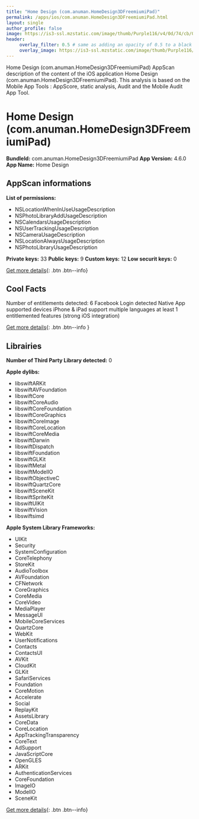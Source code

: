 ```yaml
---
title: "Home Design (com.anuman.HomeDesign3DFreemiumiPad)"
permalink: /apps/ios/com.anuman.HomeDesign3DFreemiumiPad.html
layout: single
author_profile: false
image: https://is3-ssl.mzstatic.com/image/thumb/Purple116/v4/0d/74/cb/0d74cb2c-eed8-559d-fa18-05fa271a1e4f/AppIcon-0-0-1x_U007emarketing-0-0-0-9-0-0-sRGB-0-0-0-GLES2_U002c0-512MB-85-220-0-0.png/512x512bb.jpg
header: 
     overlay_filter: 0.5 # same as adding an opacity of 0.5 to a black background
     overlay_image: https://is3-ssl.mzstatic.com/image/thumb/Purple116/v4/0d/74/cb/0d74cb2c-eed8-559d-fa18-05fa271a1e4f/AppIcon-0-0-1x_U007emarketing-0-0-0-9-0-0-sRGB-0-0-0-GLES2_U002c0-512MB-85-220-0-0.png/512x512bb.jpg
---
```

Home Design (com.anuman.HomeDesign3DFreemiumiPad) AppScan description of the content of the iOS application Home Design (com.anuman.HomeDesign3DFreemiumiPad). This analysis is based on the Mobile App Tools : AppScore, static analysis, Audit and the Mobile Audit App Tool.

# Home Design (com.anuman.HomeDesign3DFreemiumiPad)

**BundleId:** com.anuman.HomeDesign3DFreemiumiPad
**App Version:** 4.6.0
**App Name:** Home Design


## AppScan informations 

**List of permissions:** 
- NSLocationWhenInUseUsageDescription
- NSPhotoLibraryAddUsageDescription
- NSCalendarsUsageDescription
- NSUserTrackingUsageDescription
- NSCameraUsageDescription
- NSLocationAlwaysUsageDescription
- NSPhotoLibraryUsageDescription
  
  
**Private keys:** 33
**Public keys:** 9
**Custom keys:** 12
**Low securit keys:** 0
  
[Get more details](/pricing.html){: .btn .btn--info}

## Cool Facts

Number of entitlements detected: 6
Facebook Login detected
Native App
supported devices iPhone & iPad
support multiple languages
at least 1 entitlemented features (strong iOS integration)
  
[Get more details](/pricing.html){: .btn .btn--info }

## Librairies 
**Number of Third Party Library detected:** 0


**Apple dylibs:**
- libswiftARKit
- libswiftAVFoundation
- libswiftCore
- libswiftCoreAudio
- libswiftCoreFoundation
- libswiftCoreGraphics
- libswiftCoreImage
- libswiftCoreLocation
- libswiftCoreMedia
- libswiftDarwin
- libswiftDispatch
- libswiftFoundation
- libswiftGLKit
- libswiftMetal
- libswiftModelIO
- libswiftObjectiveC
- libswiftQuartzCore
- libswiftSceneKit
- libswiftSpriteKit
- libswiftUIKit
- libswiftVision
- libswiftsimd


**Apple System Library Frameworks:**
- UIKit
- Security
- SystemConfiguration
- CoreTelephony
- StoreKit
- AudioToolbox
- AVFoundation
- CFNetwork
- CoreGraphics
- CoreMedia
- CoreVideo
- MediaPlayer
- MessageUI
- MobileCoreServices
- QuartzCore
- WebKit
- UserNotifications
- Contacts
- ContactsUI
- AVKit
- CloudKit
- GLKit
- SafariServices
- Foundation
- CoreMotion
- Accelerate
- Social
- ReplayKit
- AssetsLibrary
- CoreData
- CoreLocation
- AppTrackingTransparency
- CoreText
- AdSupport
- JavaScriptCore
- OpenGLES
- ARKit
- AuthenticationServices
- CoreFoundation
- ImageIO
- ModelIO
- SceneKit


  
[Get more details](/pricing.html){: .btn .btn--info}

